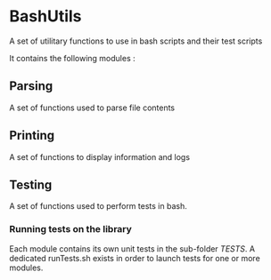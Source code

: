 # BashUtils
A set of utilitary functions to use in bash scripts and their test scripts

It contains the following modules :

## Parsing

A set of functions used to parse file contents

## Printing

A set of functions to display information and logs

## Testing

A set of functions used to perform tests in bash.

### Running tests on the library

Each module contains its own unit tests in the sub-folder _TESTS_. 
A dedicated runTests.sh exists in order to launch tests for one or more modules.
